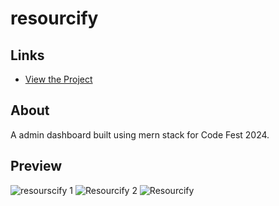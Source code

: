 # resourcify 
## Links
- [View the Project](https://resourcify-hack.vercel.app/dashboard)

## About
A admin dashboard built using mern stack for Code Fest 2024. 

## Preview
![resourscify 1](https://github.com/xAdhithiyan/resourcify-hack/assets/113228161/46147732-aee1-4894-94f0-e92af11f6505)
![Resourcify 2](https://github.com/xAdhithiyan/resourcify-hack/assets/113228161/e4dc2671-9325-442a-8804-c2c5d2de685e)
![Resourcify](https://github.com/xAdhithiyan/resourcify-hack/assets/113228161/a32029d4-f023-4f03-ba0d-9d9b4f46956f)
